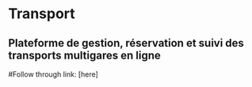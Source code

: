 ﻿# Transport
## Plateforme de gestion, réservation et suivi des transports multigares en ligne

#Follow through link: [here]